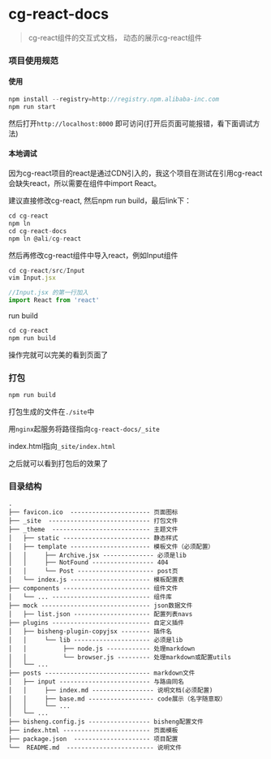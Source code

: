 # cg-react-docs

> cg-react组件的交互式文档， 动态的展示cg-react组件

### 项目使用规范

#### 使用
```javascript
npm install --registry=http://registry.npm.alibaba-inc.com
npm run start
```
然后打开`http://localhost:8000` 即可访问(打开后页面可能报错，看下面调试方法)


#### 本地调试

因为cg-react项目的react是通过CDN引入的，我这个项目在测试在引用cg-react会缺失react，所以需要在组件中import React。

建议直接修改cg-react, 然后npm run build，最后link下：

```javascript
cd cg-react
npm ln
cd cg-react-docs
npm ln @ali/cg-react
```
然后再修改cg-react组件中导入react，例如Input组件

```javascript
cd cg-react/src/Input
vim Input.jsx

//Input.jsx 的第一行加入
import React from 'react'
```

run build

```javascript
cd cg-react
npm run build
```
操作完就可以完美的看到页面了

### 打包

```javascript
npm run build
```
打包生成的文件在`./site`中

用`nginx`起服务将路径指向`cg-react-docs/_site` 

index.html指向`_site/index.html`

之后就可以看到打包后的效果了

### 目录结构


```
.
├── favicon.ico  ---------------------- 页面图标
├── _site  ---------------------------- 打包文件
├── _theme  --------------------------- 主题文件
│   ├── static ------------------------ 静态样式
│   ├── template ---------------------- 模板文件（必须配置）
│   │	  ├── Archive.jsx -------------- 必须是lib
│   │	  ├── NotFound ----------------- 404
│   │	  └── Post --------------------- post页
│   └── index.js ---------------------- 模板配置表
├── components ------------------------ 组件文件
│   └── ... --------------------------- 组件库
├── mock ------------------------------ json数据文件
│   ├── list.json --------------------- 配置列表navs
├── plugins --------------------------- 自定义插件
│   ├── bisheng-plugin-copyjsx -------- 插件名
│   │	  └── lib --------------------- 必须是lib
│   │	  	   ├── node.js ------------ 处理markdown
│   │	  	   └── browser.js --------- 处理markdown或配置utils
│   └── ...
├── posts ----------------------------- markdown文件
│   ├── input ------------------------- 与路由同名
│   │	  ├── index.md ----------------- 说明文档(必须配置)
│   │	  ├── base.md ------------------ code展示（名字随意取）
│   │	  └── ...
│   └── ...
├── bisheng.config.js ----------------- bisheng配置文件
├── index.html ------------------------ 页面模板
├── package.json  --------------------- 项目配置
└──  README.md  ------------------------ 说明文件
```


